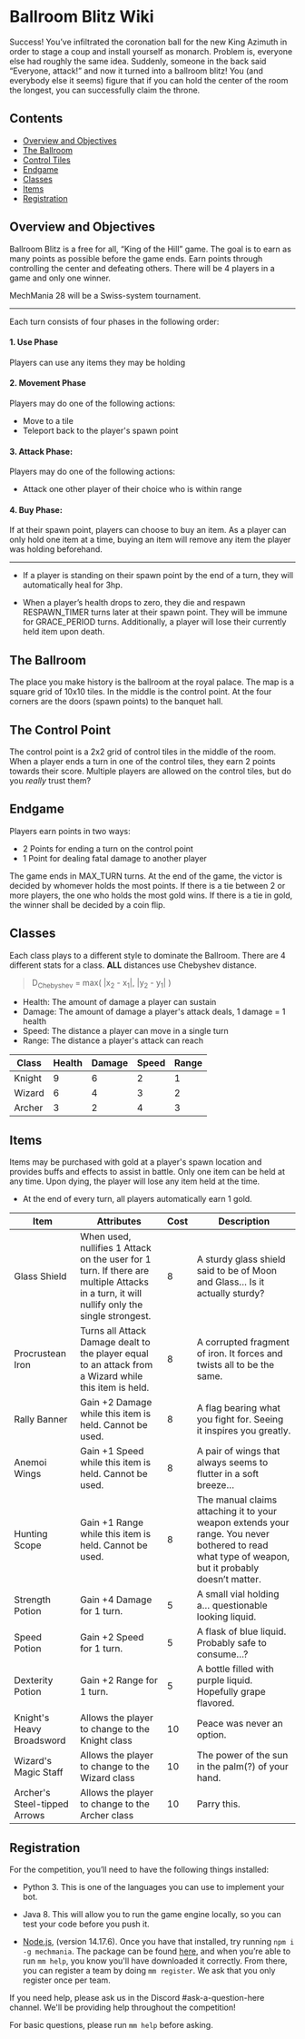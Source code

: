# Ballroom Blitz Wiki  
Success! You’ve infiltrated the coronation ball for the new King Azimuth in order to stage a coup and install yourself as monarch. Problem is, everyone else had roughly the same idea. Suddenly, someone in the back said “Everyone, attack!” and now it turned into a ballroom blitz! You (and everybody else it seems) figure that if you can hold the center of the room the longest, you can successfully claim the throne.  

## Contents
- [Overview and Objectives](#overview-and-objectives)  
- [The Ballroom](#the-ballroom)
- [Control Tiles](#the-control-point)
- [Endgame](#endgame)
- [Classes](#classes)
- [Items](#items)
- [Registration](#registration)

## Overview and Objectives  
Ballroom Blitz is a free for all, “King of the Hill” game. The goal is to earn as many points as possible before the game ends. Earn points through controlling the center and defeating others. There will be 4 players in a game and only one winner.

MechMania 28 will be a Swiss-system tournament.  

---

Each turn consists of four phases in the following order:
#### 1. Use Phase
Players can use any items they may be holding  
#### 2. Movement Phase
Players may do one of the following actions:
- Move to a tile
- Teleport back to the player's spawn point
#### 3. Attack Phase:
Players may do one of the following actions:
- Attack one other player of their choice who is within range
#### 4. Buy Phase:
If at their spawn point, players can choose to buy an item. As a player can only hold one item at a time, buying an item will remove any item the player was holding beforehand.   

---

- If a player is standing on their spawn point by the end of a turn, they will automatically heal for 3hp.  

- When a player’s health drops to zero, they die and respawn RESPAWN_TIMER turns later at their spawn point. They will be immune for GRACE_PERIOD turns. Additionally, a player will lose their currently held item upon death.

## The Ballroom 
The place you make history is the ballroom at the royal palace. The map is a square grid of 10x10 tiles. In the middle is the control point. At the four corners are the doors (spawn points) to the banquet hall.

## The Control Point 
The control point is a 2x2 grid of control tiles in the middle of the room. When a player ends a turn in one of the control tiles, they earn 2 points towards their score. Multiple players are allowed on the control tiles, but do you _really_ trust them?

## Endgame
Players earn points in two ways:
- 2 Points for ending a turn on the control point
- 1 Point for dealing fatal damage to another player  
   
The game ends in MAX_TURN turns. At the end of the game, the victor is decided by whomever holds the most points. If there is a tie between 2 or more players, the one who holds the most gold wins. If there is a tie in gold, the winner shall be decided by a coin flip.  

## Classes
Each class plays to a different style to dominate the Ballroom. There are 4 different stats for a class. **ALL** distances use Chebyshev distance.  
> D<sub>Chebyshev</sub> = max( |x<sub>2</sub> - x<sub>1</sub>|, |y<sub>2</sub> - y<sub>1</sub>| )
- Health: The amount of damage a player can sustain
- Damage: The amount of damage a player's attack deals, 1 damage = 1 health  
- Speed: The distance a player can move in a single turn  
- Range: The distance a player's attack can reach  

| Class  | Health | Damage | Speed | Range |  
|--------|--------|--------|-------|-------|
| Knight | 9      | 6      | 2     | 1     | 
| Wizard | 6      | 4      | 3     | 2     |  
| Archer | 3      | 2      | 4     | 3     |

## Items
Items may be purchased with gold at a player's spawn location and provides buffs and effects to assist in battle. Only one item can be held at any time. Upon dying, the player will lose any item held at the time.  
- At the end of every turn, all players automatically earn 1 gold.  

| Item                         | Attributes                                                                                                                                | Cost | Description                                                                                                                                      |
|------------------------------|-------------------------------------------------------------------------------------------------------------------------------------------|------|--------------------------------------------------------------------------------------------------------------------------------------------------|
| Glass Shield                 | When used, nullifies 1 Attack on the user for 1 turn. If there are multiple Attacks in a turn, it will nullify only the single strongest. | 8    | A sturdy glass shield said to be of Moon and Glass… Is it actually sturdy?                                                                       |
| Procrustean Iron             | Turns all Attack Damage dealt to the player equal to an attack from a Wizard while this item is held.                                     | 8    | A corrupted fragment of iron. It forces and twists all to be the same.                                                                           |
| Rally Banner                 | Gain +2 Damage while this item is held. Cannot be used.                                                                                   | 8    | A flag bearing what you fight for. Seeing it inspires you greatly.                                                                               |
| Anemoi Wings                 | Gain +1 Speed while this item is held. Cannot be used.                                                                                    | 8    | A pair of wings that always seems to flutter in a soft breeze…                                                                                   |
| Hunting Scope                | Gain +1 Range while this item is held. Cannot be used.                                                                                    | 8    | The manual claims attaching it to your weapon extends your range. You never bothered to read what type of weapon, but it probably doesn’t matter. |
| Strength Potion              | Gain +4 Damage for 1 turn.                                                                                                                | 5    | A small vial holding a… questionable looking liquid.                                                                                             |
| Speed Potion                 | Gain +2 Speed for 1 turn.                                                                                                                 | 5    | A flask of blue liquid. Probably safe to consume…?                                                                                               |
| Dexterity Potion             | Gain +2 Range for 1 turn.                                                                                                                 | 5    | A bottle filled with purple liquid. Hopefully grape flavored.                                                                                    |
| Knight's Heavy Broadsword    | Allows the player to change to the Knight class                                                                                           | 10   | Peace was never an option.                                                                                                                       |
| Wizard's Magic Staff         | Allows the player to change to the Wizard class                                                                                           | 10   | The power of the sun in the palm(?) of your hand.                                                                                                |
| Archer's Steel-tipped Arrows | Allows the player to change to the Archer class                                                                                           | 10   | Parry this.                                                                                                                                      |

## Registration  
For the competition, you’ll need to have the following things installed:

- Python 3. This is one of the languages you can use to implement your bot.

- Java 8. This will allow you to run the game engine locally, so you can test your code before you push it.

- [Node.js](https://nodejs.org/en/), (version 14.17.6). Once you have that installed, try running `npm i -g mechmania`. The package can be found [here](https://www.npmjs.com/package/mechmania), and when you’re able to run `mm help`, you know you'll have downloaded it correctly. From there, you can register a team by doing `mm register`. We ask that you only register once per team.

If you need help, please ask us in the Discord #ask-a-question-here channel. We'll be providing help throughout the competition!

For basic questions, please run `mm help` before asking.
